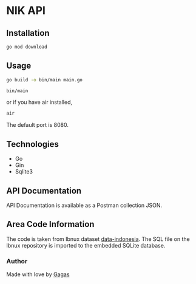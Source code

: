 # NIK API

## Installation

```bash
go mod download
```

## Usage

```bash
go build -o bin/main main.go
```

```bash
bin/main
```

or if you have air installed,

```bash
air
```

The default port is 8080.

## Technologies

- Go
- Gin
- Sqlite3

## API Documentation

API Documentation is available as a Postman collection JSON.

## Area Code Information

The code is taken from Ibnux dataset [data-indonesia](https://github.com/ibnux/data-indonesia). The SQL file on the Ibnux repository is imported to the embedded SQLite database.

### Author

Made with love by [Gagas](https://github.com/gagaspbahar)
